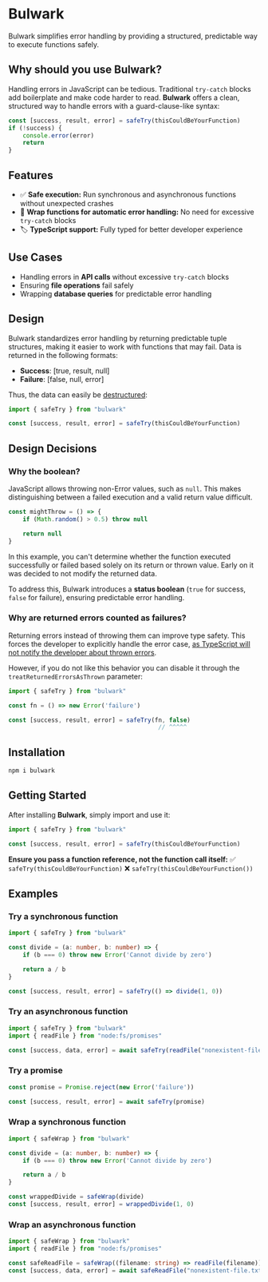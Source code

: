 # Bulwark

Bulwark simplifies error handling by providing a structured, predictable way to execute functions safely.

## Why should you use Bulwark?

Handling errors in JavaScript can be tedious. Traditional `try-catch` blocks add boilerplate and make code harder to read. **Bulwark** offers a clean, structured way to handle errors with a guard-clause-like syntax:

```ts
const [success, result, error] = safeTry(thisCouldBeYourFunction)
if (!success) {
    console.error(error)
    return
}
```

## Features

- ✅ **Safe execution:** Run synchronous and asynchronous functions without unexpected crashes  
- 🔄 **Wrap functions for automatic error handling:** No need for excessive `try-catch` blocks  
- 🏷️ **TypeScript support:** Fully typed for better developer experience  

## Use Cases

- Handling errors in **API calls** without excessive `try-catch` blocks
- Ensuring **file operations** fail safely
- Wrapping **database queries** for predictable error handling

## Design

Bulwark standardizes error handling by returning predictable tuple structures, making it easier to work with functions that may fail. Data is returned in the following formats:

- **Success**: [true, result, null]
- **Failure**: [false, null, error]

Thus, the data can easily be [destructured](https://developer.mozilla.org/en-US/docs/Web/JavaScript/Reference/Operators/Destructuring_assignment):

```ts
import { safeTry } from "bulwark"

const [success, result, error] = safeTry(thisCouldBeYourFunction)
```

## Design Decisions

### Why the boolean?

JavaScript allows throwing non-Error values, such as `null`. This makes distinguishing between a failed execution and a valid return value difficult.

```ts
const mightThrow = () => {
    if (Math.random() > 0.5) throw null

    return null
}
```

In this example, you can't determine whether the function executed successfully or failed based solely on its return or thrown value. Early on it was decided to not modify the returned data.

To address this, Bulwark introduces a **status boolean** (`true` for success, `false` for failure), ensuring predictable error handling.

### Why are returned errors counted as failures?

Returning errors instead of throwing them can improve type safety. This forces the developer to explicitly handle the error case, [as TypeScript will not notify the developer about thrown errors](https://github.com/microsoft/TypeScript/issues/13219).

However, if you do not like this behavior you can disable it through the `treatReturnedErrorsAsThrown` parameter:

```ts
import { safeTry } from "bulwark"

const fn = () => new Error('failure')

const [success, result, error] = safeTry(fn, false)
                                          // ^^^^^
```

## Installation

```sh
npm i bulwark
```

## Getting Started

After installing **Bulwark**, simply import and use it:

```ts
import { safeTry } from "bulwark"

const [success, result, error] = safeTry(thisCouldBeYourFunction)
```

**Ensure you pass a function reference, not the function call itself:**
✅ `safeTry(thisCouldBeYourFunction)`
❌ `safeTry(thisCouldBeYourFunction())`

## Examples

### Try a synchronous function

```ts
import { safeTry } from "bulwark"

const divide = (a: number, b: number) => {
    if (b === 0) throw new Error('Cannot divide by zero')

    return a / b
}

const [success, result, error] = safeTry(() => divide(1, 0))
```

### Try an asynchronous function

```ts
import { safeTry } from "bulwark"
import { readFile } from "node:fs/promises"

const [success, data, error] = await safeTry(readFile("nonexistent-file.txt"))
```

### Try a promise

```ts
const promise = Promise.reject(new Error('failure'))

const [success, result, error] = await safeTry(promise)
```

### Wrap a synchronous function

```ts
import { safeWrap } from "bulwark"

const divide = (a: number, b: number) => {
    if (b === 0) throw new Error('Cannot divide by zero')

    return a / b
}

const wrappedDivide = safeWrap(divide)
const [success, result, error] = wrappedDivide(1, 0)
```

### Wrap an asynchronous function

```ts
import { safeWrap } from "bulwark"
import { readFile } from "node:fs/promises"

const safeReadFile = safeWrap((filename: string) => readFile(filename))
const [success, data, error] = await safeReadFile("nonexistent-file.txt")
```

